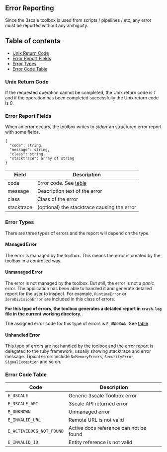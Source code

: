 ## Error Reporting

Since the 3scale toolbox is used from scripts / pipelines / etc, any error must be reported without any ambiguity.

## Table of contents
* [Unix Return Code](#unix-return-code)
* [Error Report Fields](#error-report-fields)
* [Error Types](#error-types)
* [Error Code Table](#error-code-table)

### Unix Return Code

If the requested operation cannot be completed, the Unix return code is *1* and if the operation has been completed successfully the Unix return code is *0*.

### Error Report Fields

When an error occurs, the toolbox writes to *stderr* an structured error report with some fields.

```
{
  "code": string,
  "message": string,
  "class": string,
  "stacktrace": array of string
}
```

| Field | Description |
| --- | --- |
| code | Error code. See [table](#error-code-table) |
| message | Description text of the error |
| class | Class of the error |
| stacktrace | (optional) the stacktrace causing the error |

### Error Types

There are three types of errors and the report will depend on the type.

#### Managed Error

The error is managed by the toolbox. This means the error is created by the toolbox in a controlled way.

#### Unmanaged Error

The error is not managed by the toolbox. But still, the error is not a *panic* error.
The application has been able to handled it and generate detailed report for the user to inspect.
For example, `RuntimeError` or `ZeroDivisionError` are included in this class of errors.

**For this type of errors, the toolbox generates a detailed report in `crash.log` file in the current working directory.**

The assigned error code for this type of errors is `E_UNKNOWN`. See [table](#error-code-table)

#### Unhandled Error

This type of errors are not handled by the toolbox and the error report is delegated to the ruby framework, usually showing stacktrace and error message.
Tipical errors include `NoMemoryErrors`, `SecurityError`, `SignalException` and so on.

### Error Code Table

| Code | Description |
| --- | --- |
| `E_3SCALE` | Generic 3scale Toolbox error |
| `E_3SCALE_API` | 3scale API returned error |
| `E_UNKNOWN` | Unmanaged error |
| `E_INVALID_URL` | Remote URL is not valid |
| `E_ACTIVEDOCS_NOT_FOUND` | Active docs reference can not be found |
| `E_INVALID_ID` | Entity reference is not valid |
